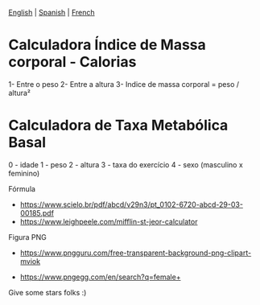 [English](README_EN.md) | [Spanish](README_ES.md) | [French](README_FR.md)

# Calculadora Índice de Massa corporal - Calorias

1- Entre o peso
2- Entre a altura
3- Indice de massa corporal = peso / altura²

# Calculadora de Taxa Metabólica Basal

0 - idade
1 - peso
2 - altura
3 - taxa do exercício
4 - sexo (masculino x feminino)

Fórmula

- https://www.scielo.br/pdf/abcd/v29n3/pt_0102-6720-abcd-29-03-00185.pdf
- https://www.leighpeele.com/mifflin-st-jeor-calculator

Figura PNG

- https://www.pngguru.com/free-transparent-background-png-clipart-mviok

- https://www.pngegg.com/en/search?q=female+


Give some stars folks :)
